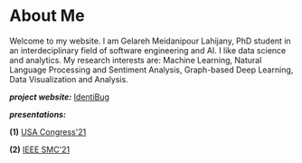 # About Me
Welcome to my website. I am Gelareh Meidanipour Lahijany, PhD student in an interdeciplinary field of software engineering and AI. I like data science and analytics. My research interests are: Machine Learning, Natural Language Processing and Sentiment Analysis, Graph-based Deep Learning, Data Visualization and Analysis.   

***project website:*** [IdentiBug](https://pi.informatik.uni-siegen.de/projects/identibug/smc21/index.html)

***presentations:***

**(1)** 
      [USA Congress'21](https://www.youtube.com/watch?v=Fg9IK5bAsnk&list=PLx8PfzCsJrQ15rirVpIDfwyd1OO5DkwAq)
      
**(2)**
      [IEEE SMC'21](https://www.youtube.com/watch?v=O_p9CgnvhDk)
